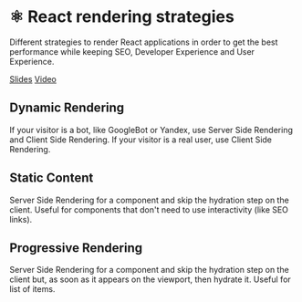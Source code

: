 # ⚛︎ React rendering strategies

Different strategies to render React applications in order to get the best performance while keeping SEO, Developer Experience and User Experience.

[Slides](https://slides.com/miguelangeldurangarcia/react-rendering-strategies#)
[Video](https://youtu.be/3mBc9AVLddw?t=177)

## Dynamic Rendering 
If your visitor is a bot, like GoogleBot or Yandex, use Server Side Rendering and Client Side Rendering.
If your visitor is a real user, use Client Side Rendering.

## Static Content
Server Side Rendering for a component and skip the hydration step on the client. Useful for components that don't need to use interactivity (like SEO links).

## Progressive Rendering
Server Side Rendering for a component and skip the hydration step on the client but, as soon as it appears on the viewport, then hydrate it. Useful for list of items.
